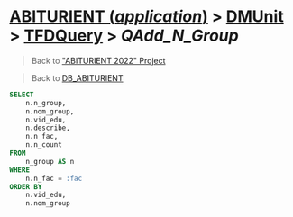 # [ABITURIENT (*application*)](../../app_abiturient_2022.md) > [DMUnit](../DMUnit.md) > [TFDQuery](TDFQuery.md) > *QAdd_N_Group*

> Back to ["ABITURIENT 2022" Project](/README.md)

> Back to [DB_ABITURIENT](../../../db/db_abiturient_2022.md)

```sql
SELECT
    n.n_group,
    n.nom_group,
    n.vid_edu,
    n.describe,
    n.n_fac,
    n.n_count
FROM
    n_group AS n
WHERE
    n.n_fac = :fac
ORDER BY
    n.vid_edu,
    n.nom_group
```